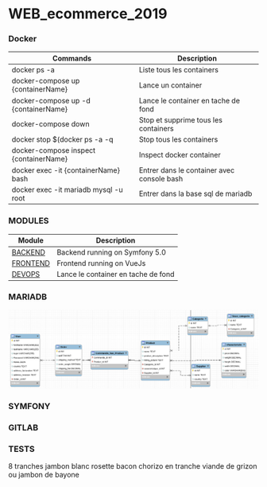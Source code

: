 # WEB_ecommerce_2019

### Docker

| Commands                              | Description                                                                   |
|---------------------------------------|-------------------------------------------------------------------------------|
| docker ps -a                          | Liste tous les containers                                                     |
| docker-compose up {containerName}     | Lance un container                                                            |
| docker-compose up -d {containerName}  | Lance le container en tache de fond                                           |
| docker-compose down                   | Stop et supprime tous les containers                                          |
| docker stop $(docker ps -a -q         | Stop tous les containers                                                      |
| docker-compose inspect {containerName}| Inspect docker container                                                      |
| docker exec -it {containerName} bash  | Entrer dans le container avec console bash                                    |
| docker exec -it mariadb mysql -u root | Entrer dans la base sql de mariadb                                            |
 
### MODULES

| Module                              | Description                                                                   |
|---------------------------------------|-------------------------------------------------------------------------------|
| [BACKEND](backend/) | Backend running on Symfony 5.0                                                      |
| [FRONTEND](linkHere/)     | Frontend running on VueJs                                                            |
| [DEVOPS](docker-compose.yml)  | Lance le container en tache de fond                                           |
 
### MARIADB
![MCD](doc/MCD_UPDATED.png)


### SYMFONY

### GITLAB

### TESTS 

8 tranches jambon blanc
rosette 
bacon
chorizo en tranche
viande de grizon ou jambon de bayone
